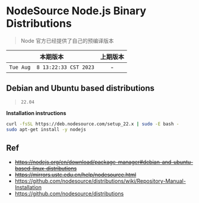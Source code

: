 # NodeSource Node.js Binary Distributions

> Node 官方已经提供了自己的预编译版本

|本期版本|上期版本
|:---:|:---:
`Tue Aug  8 13:22:33 CST 2023` | -

## Debian and Ubuntu based distributions

> `22.04`

**Installation instructions**

```bash
curl -fsSL https://deb.nodesource.com/setup_22.x | sudo -E bash -
sudo apt-get install -y nodejs
```


## Ref

* ~~<https://nodejs.org/en/download/package-manager#debian-and-ubuntu-based-linux-distributions>~~
* ~~<https://mirrors.ustc.edu.cn/help/nodesource.html>~~
* <https://github.com/nodesource/distributions/wiki/Repository-Manual-Installation>
* <https://github.com/nodesource/distributions>